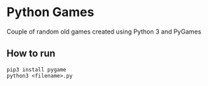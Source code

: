 # Python Games

Couple of random old games created using Python 3 and PyGames

## How to run

```shell
pip3 install pygame
python3 <filename>.py
```
